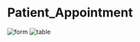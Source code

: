 # Patient_Appointment

![form](https://i.ibb.co/nj0YYyb/Web-capture-22-1-2024-161411-localhost.jpg)
![table](https://i.ibb.co/ZxGgfbB/Web-capture-22-1-2024-161519-localhost.jpg)